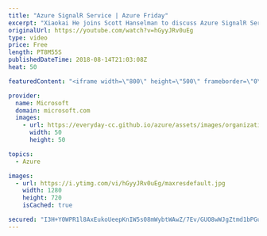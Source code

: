 ```yaml
---
title: "Azure SignalR Service | Azure Friday"
excerpt: "Xiaokai He joins Scott Hanselman to discuss Azure SignalR Service. See how easy it is to start building your real-time web application without setting up your own SignalR server. [01:05] Demo Start  For more information, see: Azure SignalR Service product page: https://aka.ms/azfr/450/01 Azure SignalR"
originalUrl: https://youtube.com/watch?v=hGyyJRv0uEg
type: video
price: Free
length: PT8M55S
publishedDateTime: 2018-08-14T21:03:08Z
heat: 50

featuredContent: "<iframe width=\"800\" height=\"500\" frameborder=\"0\" src=\"https://www.youtube.com/embed/hGyyJRv0uEg\" allow=\"accelerometer; autoplay; encrypted-media; gyroscope; picture-in-picture\" allowfullscreen></iframe>"

provider:
  name: Microsoft
  domain: microsoft.com
  images:
    - url: https://everyday-cc.github.io/azure/assets/images/organizations/microsoft.com-50x50.jpg
      width: 50
      height: 50

topics:
  - Azure

images:
  - url: https://i.ytimg.com/vi/hGyyJRv0uEg/maxresdefault.jpg
    width: 1280
    height: 720
    isCached: true

secured: "I3H+Y0WPR1l8AxEukoUeepKnIW5s08mWybtWAwZ/7Ev/GUO8wWJgZtmd1bPGuGUhaCTL7jAec6ZHOSczy+MCduBClUuNWo1RVib074YJwMUbok6ymrbF7algzWq3Fxz/TSI/cM57ouDjshKLKa2KMAkKXb2rnS5yzJt0jygtqdRZWFrVfBjcEJLDjcHQKpst/Isun9Aslr984gTWaacKbEMP7e7MMiadtcf7eFjZara8d9ljlCpK7NGjeHMwzjnNPuFqiqykuiIMFhSayO7QpzhRGXnZBHqnom4bRTqoQzQ6ybkLDPrx9H4D3Z8WNR9h1IXjUFjQ17ghq1+abfNRHUAFhqWtweN9IUqlHa+oYjhpiSSy7cxKXhDFjMIshQsIhP6fpztIMg7hWywTii7E+mBsqRjCxkHVq8+MZY7Vsn4=;lsXCPotzEXqFndFkuJuUIg=="
---
```



